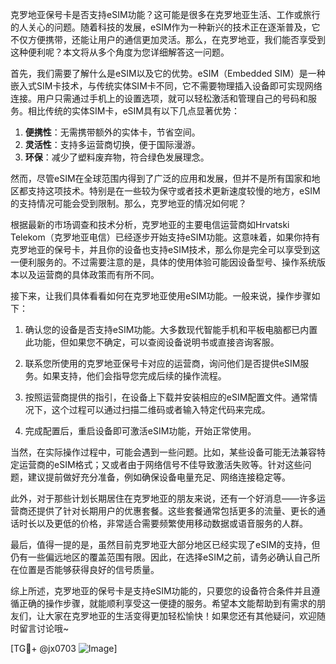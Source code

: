 克罗地亚保号卡是否支持eSIM功能？这可能是很多在克罗地亚生活、工作或旅行的人关心的问题。随着科技的发展，eSIM作为一种新兴的技术正在逐渐普及，它不仅方便携带，还能让用户的通信更加灵活。那么，在克罗地亚，我们能否享受到这种便利呢？本文将从多个角度为您详细解答这一问题。

首先，我们需要了解什么是eSIM以及它的优势。eSIM（Embedded SIM）是一种嵌入式SIM卡技术，与传统实体SIM卡不同，它不需要物理插入设备即可实现网络连接。用户只需通过手机上的设置选项，就可以轻松激活和管理自己的号码和服务。相比传统的实体SIM卡，eSIM具有以下几点显著优势：

1. **便携性**：无需携带额外的实体卡，节省空间。
2. **灵活性**：支持多运营商切换，便于国际漫游。
3. **环保**：减少了塑料废弃物，符合绿色发展理念。

然而，尽管eSIM在全球范围内得到了广泛的应用和发展，但并不是所有国家和地区都支持这项技术。特别是在一些较为保守或者技术更新速度较慢的地方，eSIM的支持情况可能会受到限制。那么，克罗地亚的情况如何呢？

根据最新的市场调查和技术分析，克罗地亚的主要电信运营商如Hrvatski Telekom（克罗地亚电信）已经逐步开始支持eSIM功能。这意味着，如果你持有克罗地亚的保号卡，并且你的设备也支持eSIM技术，那么你是完全可以享受到这一便利服务的。不过需要注意的是，具体的使用体验可能因设备型号、操作系统版本以及运营商的具体政策而有所不同。

接下来，让我们具体看看如何在克罗地亚使用eSIM功能。一般来说，操作步骤如下：

1. 确认您的设备是否支持eSIM功能。大多数现代智能手机和平板电脑都已内置此功能，但如果您不确定，可以查阅设备说明书或直接咨询客服。
   
2. 联系您所使用的克罗地亚保号卡对应的运营商，询问他们是否提供eSIM服务。如果支持，他们会指导您完成后续的操作流程。

3. 按照运营商提供的指引，在设备上下载并安装相应的eSIM配置文件。通常情况下，这个过程可以通过扫描二维码或者输入特定代码来完成。

4. 完成配置后，重启设备即可激活eSIM功能，开始正常使用。

当然，在实际操作过程中，可能会遇到一些问题。比如，某些设备可能无法兼容特定运营商的eSIM格式；又或者由于网络信号不佳导致激活失败等。针对这些问题，建议提前做好充分准备，例如确保设备电量充足、网络连接稳定等。

此外，对于那些计划长期居住在克罗地亚的朋友来说，还有一个好消息——许多运营商还提供了针对长期用户的优惠套餐。这些套餐通常包括更多的流量、更长的通话时长以及更低的价格，非常适合需要频繁使用移动数据或语音服务的人群。

最后，值得一提的是，虽然目前克罗地亚大部分地区已经实现了eSIM的支持，但仍有一些偏远地区的覆盖范围有限。因此，在选择eSIM之前，请务必确认自己所在位置是否能够获得良好的信号质量。

综上所述，克罗地亚的保号卡是支持eSIM功能的，只要您的设备符合条件并且遵循正确的操作步骤，就能顺利享受这一便捷的服务。希望本文能帮助到有需求的朋友们，让大家在克罗地亚的生活变得更加轻松愉快！如果您还有其他疑问，欢迎随时留言讨论哦~

[TG💪+ @jx0703 ![Image](https://github.com/user-attachments/assets/dbca1d08-cadb-493c-b0ec-ad6f7a83f270)]